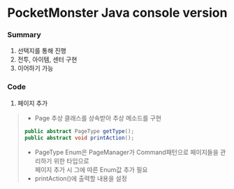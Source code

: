 # PocketMonster Java console version

### Summary
1. 선택지를 통해 진행
2. 전투, 아이템, 센터 구현
3. 이어하기 가능

### Code
1. 페이지 추가
> * Page 추상 클래스를 상속받아 추상 메소드를 구현
> ```java
> public abstract PageType getType();
> public abstract void printAction();
> ```
> * PageType Enum은 PageManager가 Command패턴으로 페이지들을 관리하기 위한 타입으로 <br/>
>   페이지 추가 시 그에 따른 Enum값 추가 필요
> * printAction()에 출력할 내용을 설정
